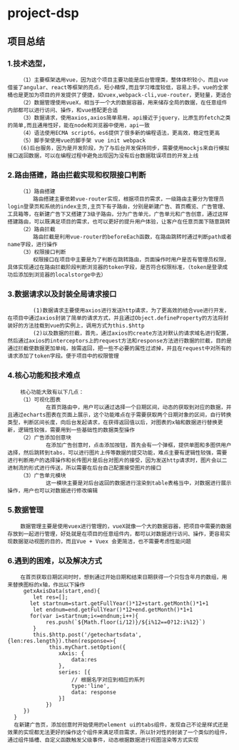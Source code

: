 # project-dsp

##       项目总结        
###     1.技术选型，
        （1）主要框架选用vue，因为这个项目主要功能是后台管理类，整体体积较小，而且vue借鉴了angular、react等框架的亮点，短小精悍,而且学习难度较低，容易上手。vue的全家桶也是更加为项目的开发提供了便捷，如vuex,webpack-cli,vue-router，更轻量，更适合     
        （2）数据管理使用vueX，相当于一个大的数据容器，用来储存全局的数据，在任意组件内部都可以进行访问、操作，和vue搭配更合适     
        （3）数据请求，使用axios,axios简单易用，api接近于jquery，比原生的fetch之类的简单,而且通用性好，能在node和浏览器中使用，api一致        
        （4）语法使用ECMA script6，es6提供了很多新的编程语法，更高效，稳定性更高        
        （5）脚手架使用vue的脚手架 vue init webpack        
        (6)后台服务，因为是开发阶段，为了与后台开发保持同步，需要使用mockjs来自行模拟接口返回数据，可以在编程过程中避免出现因为没有后台数据耽误项目的开发上线
###     2.路由搭建，路由拦截实现和权限接口判断        
        （1）路由搭建     
            路由搭建主要依赖vue-router实现，根据项目的需求，一级路由主要分为管理员login登录页和系统的index主页,主页下有子路由，分别是新建广告、首页概览、广告管理、工具箱等，在新建广告下又搭建了3级子路由，分为广告单元，广告单元和广告创意，通过这样搭建路由，可以既满足项目的需求，也可以更好的提升用户体验，让客户在任意页面下随意跳转      
        （2）路由拦截     
            路由拦截是利用vue-router的beforeEach函数，在路由跳转时通过判断path或者name字段，进行操作      
        （3）权限接口判断       
            权限接口在项目中主要是为了判断在跳转路由，页面操作时用户是否有管理员权限，具体实现通过在路由拦截阶段判断浏览器的token字段，是否符合权限标准，（token是登录成功后添加到浏览器的localstorge中去）      
###     3.数据请求以及封装全局请求接口
            (1)数据请求主要使用axios进行发送http请求，为了更高效的结合vue进行开发，在项目中通过axios封装了简单的请求方式，并且通过Object.defineProperty的方法将封装好的方法挂载到vue的实例上，调用方式为this.$http             
            (2)以及数据的拦截，首先，通过axios的create方法对默认的请求域名进行配置，然后通过axios的interceptors上的request方法和response方法进行数据的拦截，目的是通过拦截使数据更加单纯，按需返回，把一些不必要的属性过滤掉，并且在request中对所有的请求添加了token字段。便于项目中的权限管理       

###     4.核心功能和技术难点     
        核心功能大致有以下几点：        
        （1）可视化图表        
                在首页路由中，用户可以通过选择一个日期区间，动态的获取到对应的数据，并且通过echarts图表在页面上展示，这个功能难点在于需要获取两个日期对象的区间，自行转换类型，判断区间长度，向后台发起请求，在获得返回值以后，对图表的x轴和数据进行替换更新，逻辑性较强，需要用到一些基础性的数据类型操作       
        （2）广告添加创意块      
                在添加广告创意时，点击添加按钮，首先会有一个弹框，提供单图和多图供用户选择，然后跳转到tabs，可以进行图片上传等数据的提交功能，难点主要有逻辑性较强，需要进行判断用户的选择操作和长传图片是后台对图片的接受，因为发送http请求时，图片会以二进制流的形式进行传送，所以需要在后台自己配置接受图片的接口      
        （3）广告单元模块       
                这一模块主要是对后台返回的数据进行渲染到table表格当中，对数据进行展示操作，用户也可以对数据进行修改编辑      
###     5.数据管理
        数据管理主要是使用vuex进行管理的，vueX就像一个大的数据容器，把项目中需要的数据存放到一起进行管理，好处就是在项目的任意组件内，都可以对数据进行访问、操作，更容易实现数据驱动视图的目的，而且Vue + Vuex 会更简洁，也不需要考虑性能问题        
###     6.遇到的困难，以及解决方式
        在首页获取日期区间时时，想到通过开始日期和结束日期获得一个只包含年月的数组，用来替换图标的x轴，作出以下操作
         getxAxisData(start,end){
            let res=[];
           let startnum=start.getFullYear()*12+start.getMonth()*1+1
            let endnum=end.getFullYear()*12+end.getMonth()*1+1
           for(var i=startnum;i<=endnum;i++){
                res.push(`${Math.floor(i/12)}/${i%12==0?12:i%12}`)
            }
            this.$http.post('/getechartsdata',{len:res.length}).then(response=>{
                 this.myChart.setOption({
                    xAxis: {
                        data:res
                    },
                    series: [{
                        // 根据名字对应到相应的系列
                        type:'line',
                        data: response
                    }]
                })
         })
      }
      在新建广告页，添加创意时开始使用的element ui的tabs组件，发现自己不论是样式还是效果的实现都无法更好的操作这个组件来满足项目需求，所以针对性的封装了一个类似的组件，通过组件插槽、自定义函数触发父级事件，动态根据数据进行视图渲染等方式实现



```
